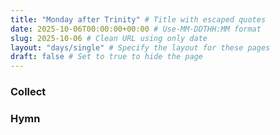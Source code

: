 ```yaml
---
title: "Monday after Trinity" # Title with escaped quotes
date: 2025-10-06T00:00:00+00:00 # Use-MM-DDTHH:MM format
slug: 2025-10-06 # Clean URL using only date
layout: "days/single" # Specify the layout for these pages
draft: false # Set to true to hide the page
---
```


### Collect


### Hymn